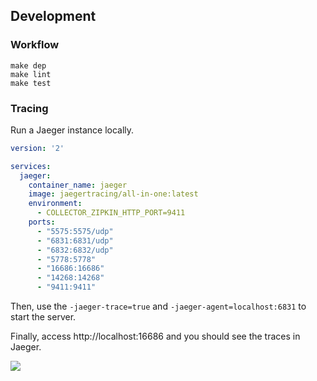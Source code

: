 ## Development

### Workflow

```
make dep
make lint
make test
```

### Tracing

Run a Jaeger instance locally.


```yaml
version: '2'

services:
  jaeger:
    container_name: jaeger
    image: jaegertracing/all-in-one:latest
    environment:
      - COLLECTOR_ZIPKIN_HTTP_PORT=9411
    ports:
      - "5575:5575/udp"
      - "6831:6831/udp"
      - "6832:6832/udp"
      - "5778:5778"
      - "16686:16686"
      - "14268:14268"
      - "9411:9411"
```

Then, use the `-jaeger-trace=true` and `-jaeger-agent=localhost:6831` to start the server.

Finally, access http://localhost:16686 and you should see the traces in Jaeger.

![](https://user-images.githubusercontent.com/19391568/73496892-d896e580-43b9-11ea-8d5f-150ed533665e.png)



